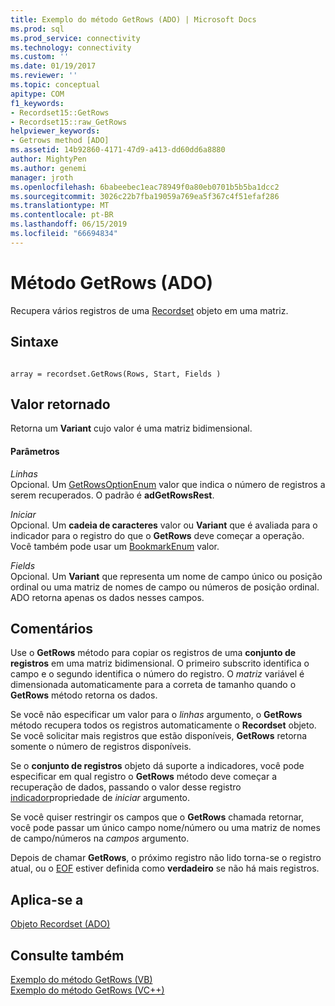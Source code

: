 ```yaml
---
title: Exemplo do método GetRows (ADO) | Microsoft Docs
ms.prod: sql
ms.prod_service: connectivity
ms.technology: connectivity
ms.custom: ''
ms.date: 01/19/2017
ms.reviewer: ''
ms.topic: conceptual
apitype: COM
f1_keywords:
- Recordset15::GetRows
- Recordset15::raw_GetRows
helpviewer_keywords:
- Getrows method [ADO]
ms.assetid: 14b92860-4171-47d9-a413-dd60dd6a8880
author: MightyPen
ms.author: genemi
manager: jroth
ms.openlocfilehash: 6babeebec1eac78949f0a80eb0701b5b5ba1dcc2
ms.sourcegitcommit: 3026c22b7fba19059a769ea5f367c4f51efaf286
ms.translationtype: MT
ms.contentlocale: pt-BR
ms.lasthandoff: 06/15/2019
ms.locfileid: "66694834"
---
```

# <a name="getrows-method-ado"></a>Método GetRows (ADO)
Recupera vários registros de uma [Recordset](../../../ado/reference/ado-api/recordset-object-ado.md) objeto em uma matriz.  
  
## <a name="syntax"></a>Sintaxe  
  
```  
  
array = recordset.GetRows(Rows, Start, Fields )  
```  
  
## <a name="return-value"></a>Valor retornado  
 Retorna um **Variant** cujo valor é uma matriz bidimensional.  
  
#### <a name="parameters"></a>Parâmetros  
 *Linhas*  
 Opcional. Um [GetRowsOptionEnum](../../../ado/reference/ado-api/getrowsoptionenum.md) valor que indica o número de registros a serem recuperados. O padrão é **adGetRowsRest**.  
  
 *Iniciar*  
 Opcional. Um **cadeia de caracteres** valor ou **Variant** que é avaliada para o indicador para o registro do que o **GetRows** deve começar a operação. Você também pode usar um [BookmarkEnum](../../../ado/reference/ado-api/bookmarkenum.md) valor.  
  
 *Fields*  
 Opcional. Um **Variant** que representa um nome de campo único ou posição ordinal ou uma matriz de nomes de campo ou números de posição ordinal. ADO retorna apenas os dados nesses campos.  
  
## <a name="remarks"></a>Comentários  
 Use o **GetRows** método para copiar os registros de uma **conjunto de registros** em uma matriz bidimensional. O primeiro subscrito identifica o campo e o segundo identifica o número do registro. O *matriz* variável é dimensionada automaticamente para a correta de tamanho quando o **GetRows** método retorna os dados.  
  
 Se você não especificar um valor para o *linhas* argumento, o **GetRows** método recupera todos os registros automaticamente o **Recordset** objeto. Se você solicitar mais registros que estão disponíveis, **GetRows** retorna somente o número de registros disponíveis.  
  
 Se o **conjunto de registros** objeto dá suporte a indicadores, você pode especificar em qual registro o **GetRows** método deve começar a recuperação de dados, passando o valor desse registro [indicador](../../../ado/reference/ado-api/bookmark-property-ado.md)propriedade de *iniciar* argumento.  
  
 Se você quiser restringir os campos que o **GetRows** chamada retornar, você pode passar um único campo nome/número ou uma matriz de nomes de campo/números na *campos* argumento.  
  
 Depois de chamar **GetRows**, o próximo registro não lido torna-se o registro atual, ou o [EOF](../../../ado/reference/ado-api/bof-eof-properties-ado.md) estiver definida como **verdadeiro** se não há mais registros.  
  
## <a name="applies-to"></a>Aplica-se a  
 [Objeto Recordset (ADO)](../../../ado/reference/ado-api/recordset-object-ado.md)  
  
## <a name="see-also"></a>Consulte também  
 [Exemplo do método GetRows (VB)](../../../ado/reference/ado-api/getrows-method-example-vb.md)   
 [Exemplo do método GetRows (VC++)](../../../ado/reference/ado-api/getrows-method-example-vc.md)   
